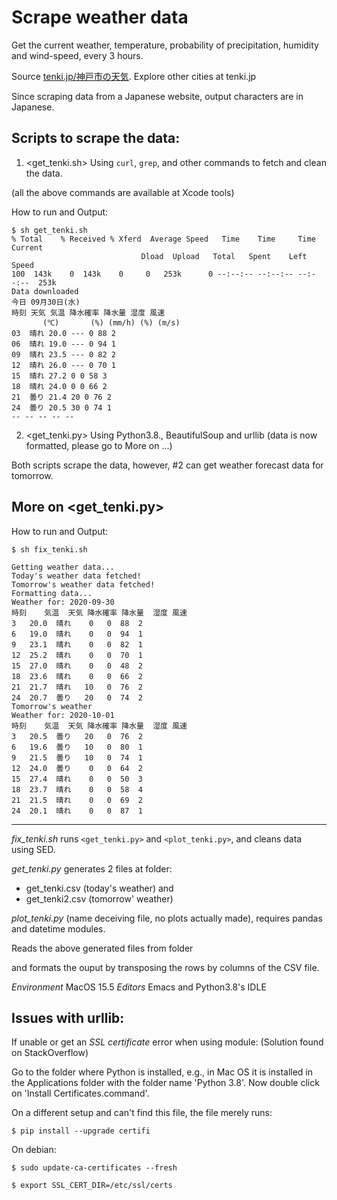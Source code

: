 # Scrape weather data

Get the current weather, temperature, probability of precipitation, humidity and wind-speed, every 3 hours.

Source [tenki.jp/神戸市の天気](https://tenki.jp/forecast/6/31/6310/28100/3hours.html). Explore other cities at tenki.jp

Since scraping data from a Japanese website, output characters are in Japanese.

## Scripts to scrape the data:

1. <get_tenki.sh> Using `curl`, `grep`, and other commands to fetch and clean the data.

  (all the above commands are available at Xcode tools)
  
  How to run and Output:
  
    $ sh get_tenki.sh 
    % Total    % Received % Xferd  Average Speed   Time    Time     Time  Current
                                 Dload  Upload   Total   Spent    Left  Speed
    100  143k    0  143k    0     0   253k      0 --:--:-- --:--:-- --:--:--  253k
    Data downloaded
    今日 09月30日(水)
    時刻 天気 気温 降水確率 降水量 湿度 風速
	       (℃)       (%) (mm/h) (%) (m/s)
    03  晴れ 20.0 --- 0 88 2
    06  晴れ 19.0 --- 0 94 1
    09  晴れ 23.5 --- 0 82 2
    12  晴れ 26.0 --- 0 70 1
    15  晴れ 27.2 0 0 58 3
    18  晴れ 24.0 0 0 66 2
    21  曇り 21.4 20 0 76 2
    24  曇り 20.5 30 0 74 1
    -- -- -- -- --
  
2. <get_tenki.py> Using Python3.8., BeautifulSoup and urllib (data is now formatted, please go to More on ...)

Both scripts scrape the data, however, #2 can get weather forecast data for tomorrow.

## More on <get_tenki.py>

How to run and Output:

    $ sh fix_tenki.sh

    Getting weather data...
    Today's weather data fetched!
    Tomorrow's weather data fetched!
    Formatting data...
    Weather for: 2020-09-30
    時刻    気温  天気 降水確率 降水量  湿度 風速
    3   20.0  晴れ    0   0  88  2
    6   19.0  晴れ    0   0  94  1
    9   23.1  晴れ    0   0  82  1
    12  25.2  晴れ    0   0  70  1
    15  27.0  晴れ    0   0  48  2
    18  23.6  晴れ    0   0  66  2
    21  21.7  晴れ   10   0  76  2
    24  20.7  曇り   20   0  74  2
    Tomorrow's weather
    Weather for: 2020-10-01
    時刻    気温  天気 降水確率 降水量  湿度 風速
    3   20.5  曇り   20   0  76  2
    6   19.6  曇り   10   0  80  1
    9   21.5  曇り   10   0  74  1
    12  24.0  曇り    0   0  64  2
    15  27.4  晴れ    0   0  50  3
    18  23.7  晴れ    0   0  58  4
    21  21.5  晴れ    0   0  69  2
    24  20.1  晴れ    0   0  87  1

---
*fix_tenki.sh* runs `<get_tenki.py>` and `<plot_tenki.py>`, and cleans data using SED.

*get_tenki.py* generates 2 files at <data> folder: 

- get_tenki.csv (today's weather) and 
- get_tenki2.csv (tomorrow' weather)

*plot_tenki.py* (name deceiving file, no plots actually made), requires pandas and datetime modules.

Reads the above generated files from <data> folder

and formats the ouput by transposing the rows by columns of the CSV file.

*Environment* MacOS 15.5
*Editors* Emacs and Python3.8's IDLE

## Issues with urllib:

If unable or get an *SSL certificate* error when using <urllib> module:
(Solution found on StackOverflow)

Go to the folder where Python is installed, e.g., in Mac OS it is installed in the Applications folder with the folder name 'Python 3.8'. Now double click on 'Install Certificates.command'. 
  
On a different setup and can't find this file, the file merely runs:

    $ pip install --upgrade certifi

On debian:

    $ sudo update-ca-certificates --fresh

    $ export SSL_CERT_DIR=/etc/ssl/certs
